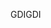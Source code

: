 <span data-ttu-id="fd497-101">GDI</span><span class="sxs-lookup"><span data-stu-id="fd497-101">GDI</span></span>